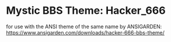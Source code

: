 # Mystic BBS Theme: Hacker_666
for use with the ANSI theme of the same name by ANSIGARDEN: https://www.ansigarden.com/downloads/hacker-666-bbs-theme/
